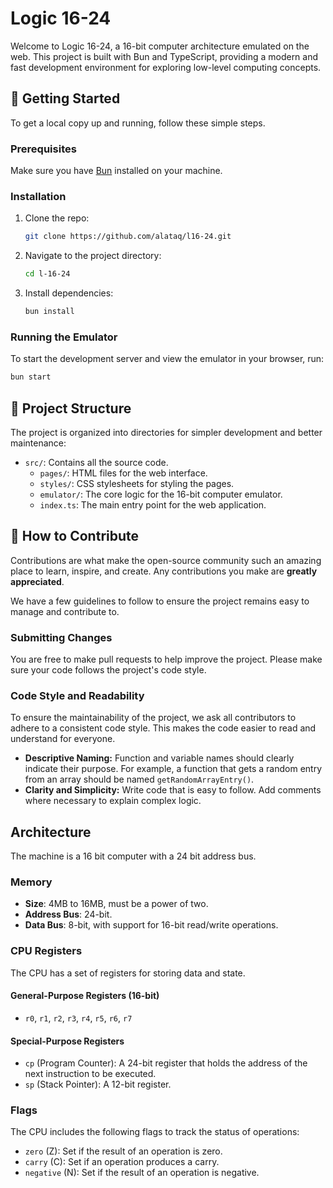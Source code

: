 
# Logic 16-24
Welcome to Logic 16-24, a 16-bit computer architecture emulated on the web. This project is built with Bun and TypeScript, providing a modern and fast development environment for exploring low-level computing concepts.

## 🚀 Getting Started
To get a local copy up and running, follow these simple steps.

### Prerequisites
Make sure you have [Bun](https://bun.sh/) installed on your machine.

### Installation
1.  Clone the repo:
    ```sh
    git clone https://github.com/alataq/l16-24.git
    ```
2.  Navigate to the project directory:
    ```sh
    cd l-16-24
    ```
3.  Install dependencies:
    ```sh
    bun install
    ```

### Running the Emulator
To start the development server and view the emulator in your browser, run:

```sh
bun start
```

## 📂 Project Structure
The project is organized into directories for simpler development and better maintenance:

-   `src/`: Contains all the source code.
    -   `pages/`: HTML files for the web interface.
    -   `styles/`: CSS stylesheets for styling the pages.
    -   `emulator/`: The core logic for the 16-bit computer emulator.
    -   `index.ts`: The main entry point for the web application.

## 🤝 How to Contribute
Contributions are what make the open-source community such an amazing place to learn, inspire, and create. Any contributions you make are **greatly appreciated**.

We have a few guidelines to follow to ensure the project remains easy to manage and contribute to.

### Submitting Changes
You are free to make pull requests to help improve the project. Please make sure your code follows the project's code style.

### Code Style and Readability
To ensure the maintainability of the project, we ask all contributors to adhere to a consistent code style. This makes the code easier to read and understand for everyone.

-   **Descriptive Naming:** Function and variable names should clearly indicate their purpose. For example, a function that gets a random entry from an array should be named `getRandomArrayEntry()`.
-   **Clarity and Simplicity:** Write code that is easy to follow. Add comments where necessary to explain complex logic.

## Architecture
The machine is a 16 bit computer with a 24 bit address bus.

### Memory
-   **Size**: 4MB to 16MB, must be a power of two.
-   **Address Bus**: 24-bit.
-   **Data Bus**: 8-bit, with support for 16-bit read/write operations.

### CPU Registers
The CPU has a set of registers for storing data and state.

#### General-Purpose Registers (16-bit)
-   `r0`, `r1`, `r2`, `r3`, `r4`, `r5`, `r6`, `r7`

#### Special-Purpose Registers
-   `cp` (Program Counter): A 24-bit register that holds the address of the next instruction to be executed.
-   `sp` (Stack Pointer): A 12-bit register.

### Flags
The CPU includes the following flags to track the status of operations:
-   `zero` (Z): Set if the result of an operation is zero.
-   `carry` (C): Set if an operation produces a carry.
-   `negative` (N): Set if the result of an operation is negative.
